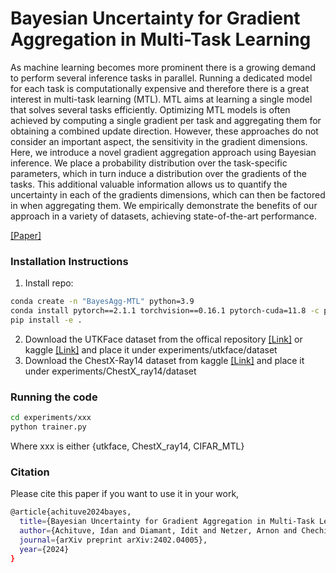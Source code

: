 # Bayesian Uncertainty for Gradient Aggregation in Multi-Task Learning
As machine learning becomes more prominent there is a growing demand to perform several inference tasks in parallel. Running a dedicated model for each task is computationally expensive and therefore there is a great interest in multi-task learning (MTL). MTL aims at learning a single model that solves several tasks efficiently. Optimizing MTL models is often achieved by computing a single gradient per task and aggregating them for obtaining a combined update direction. However, these approaches do not consider an important aspect, the sensitivity in the gradient dimensions. Here, we introduce a novel gradient aggregation approach using Bayesian inference. We place a probability distribution over the task-specific parameters, which in turn induce a distribution over the gradients of the tasks. This additional valuable information allows us to quantify the uncertainty in each of the gradients dimensions, which can then be factored in when aggregating them. We empirically demonstrate the benefits of our approach in a variety of datasets, achieving state-of-the-art performance.

[[Paper]](https://arxiv.org/abs/2402.04005)

### Installation Instructions
1. Install repo:
```bash
conda create -n "BayesAgg-MTL" python=3.9
conda install pytorch==2.1.1 torchvision==0.16.1 pytorch-cuda=11.8 -c pytorch -c nvidia
pip install -e .
```
2. Download the UTKFace dataset from the offical repository [[Link]](https://susanqq.github.io/UTKFace/) or kaggle [[Link]](https://www.kaggle.com/datasets/jangedoo/utkface-new) and place it under experiments/utkface/dataset
3. Download the ChestX-Ray14 dataset from kaggle [[Link]](https://www.kaggle.com/datasets/nih-chest-xrays/data) and place it under experiments/ChestX_ray14/dataset

### Running the code
```bash
cd experiments/xxx
python trainer.py
```
Where xxx is either {utkface, ChestX_ray14, CIFAR_MTL}

### Citation
Please cite this paper if you want to use it in your work,
```bash
@article{achituve2024bayes,
  title={Bayesian Uncertainty for Gradient Aggregation in Multi-Task Learning},
  author={Achituve, Idan and Diamant, Idit and Netzer, Arnon and Chechik, Gal and Fetaya, Ethan},
  journal={arXiv preprint arXiv:2402.04005},
  year={2024}
}
```